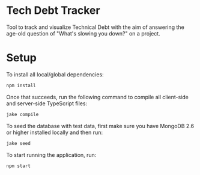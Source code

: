 # Tech Debt Tracker
Tool to track and visualize Technical Debt with the aim of answering the age-old question of "What's slowing you down?" on a project.

# Setup
To install all local/global dependencies:

```bash
npm install
```
    
Once that succeeds, run the following command to compile all client-side and server-side TypeScript files:

```bash
jake compile
```
    
To seed the database with test data, first make sure you have MongoDB 2.6 or higher installed locally and then run:

```bash
jake seed
```
    
To start running the application, run:

```bash
npm start
```
    